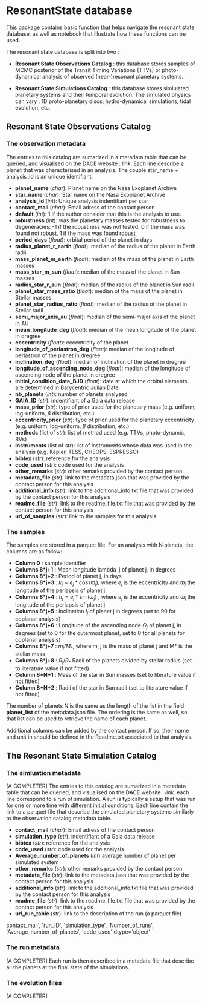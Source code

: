 # ResonantState database

This package contains basic function that helps navigate the resonant state database, as well as notebook that illustrate how these functions can be used.

The resonant state database is split into two : 

- **Resonant State Observations Catalog** : this database stores samples of MCMC posterior of the Transit Timing Variations (TTVs) or photo-dynamical analysis of observed (near-)resonant planetary systems.

- **Resonant State Simulations Catalog** : this database stores simlulated planetary systems and their temporal evolution. The simulated physics can vary : 1D proto-planetary discs, hydro-dynamical simulations, tidal evolution, etc.


## Resonant State Observations Catalog 

### The observation metadata
The entries to this catalog are sumarized in a metadata table that can be queried, and visualised on the DACE website : *link*. Each line describe a planet that was characterised in an analysis. The couple star_name + analysis_id is an unique identifiant. 



- **planet_name** (*char*):  Planet name on the Nasa Exoplanet Archive 
- **star_name** (*char*):  Star name on the Nasa Exoplanet Archive 
- **analysis_id** (*int*): Unique analysis indentifiant per star 
- **contact_mail** (*char*): Email adress of the contact person
- **default** (*int*): 1 if the author consider that this is the analysis to use.
- **robustness** (*int*): was the planetary masses tested for robustness to degeneracies: -1 if the robustness was not tested, 0 if the mass was found not robust, 1 if the mass was found robust
- **period_days** (*float*): orbital period of the planet in days
- **radius_planet_r_earth** (*float*): median of the radius of the planet in Earth radii
- **mass_planet_m_earth** (*float*): median of the mass of the planet in Earth masses
- **mass_star_m_sun** (*float*): median of the mass of the planet in Sun masses
- **radius_star_r_sun** (*float*): median of the radius of the planet in Sun radii
- **planet_star_mass_ratio** (*float*): median of the mass of the planet in Stellar masses
- **planet_star_radius_ratio** (*float*): median of the radius of the planet in Stellar radii
- **semi_major_axis_au** (*float*): median of the semi-major axis  of the planet in AU
- **mean_longitude_deg** (*float*): median of the mean longitude of the planet in dregree
- **eccentricity** (*float*): eccentricity of the planet
- **longitude_of_periastron_deg** (*float*): median of the longitude of periastron of the planet in dregree
- **inclination_deg** (*float*): median of inclination of the planet in dregree
- **longitude_of_ascending_node_deg** (*float*): median of the longitude of ascending node of the planet in dregree
- **initial_condition_date_BJD** (*float*): date at which the orbital elements are determined in Barycentric Julian Date.
- **nb_planets** (*int*): number of planets analysed
- **GAIA_ID** (*str*): indentifiant of a Gaia data release
- **mass_prior** (*str*): type of prior used for the planetary mass (e.g. uniform, log-uniform, $\beta$ distribution, etc.)
- **eccentricity_prior** (*str*): type of prior used for the planetary eccentricity (e.g. uniform, log-uniform, $\beta$ distribution, etc.)
- **methods** (list of *str*): list of method used (e.g. TTVs, photo-dynamic, RVs)
- **instruments** (list of *str*): list of instruments whose data was used in the analysis (e.g. Kepler, TESS, CHEOPS, ESPRESSO)
- **bibtex** (*str*): reference for the analysis
- **code_used** (*str*): code used for the analysis
- **other_remarks** (*str*): other remarks provided by the contact person
- **metadata_file** (*str*): link to the metadata.json that was provided by the contact person for this analysis
- **additional_info** (*str*): link to the additional_info.txt file that was provided by the contact person for this analysis
- **readme_file** (*str*): link to the readme_file.txt file that was provided by the contact person for this analysis
- **url_of_samples** (*str*): link to the samples for this analysis


### The samples 

The samples are stored in a parquet file. For an analysis with N planets, the columns are as follow:

- **Column  0** :   sample Identifier 
- **Columns 8*j+1** : Mean longitude lambda_j of planet j, in degrees 
- **Columns 8*j+2** : Period of planet j, in days 
- **Columns 8*j+3** : $k_j = e_j*\cos(\varpi_j)$, where $e_j$ is the eccentricity and $\varpi_j$ the longitude of the periapsis of planet j 
- **Columns 8*j+4** : $h_j = e_j*\sin(\varpi_j)$ , where $e_j$ is the eccentricity and $\varpi_j$ the longitude of the periapsis of planet j 
- **Columns 8*j+5** : Inclination $I_j$ of planet j in degrees (set to 90 for coplanar analysis)
- **Columns 8*j+6** : Longitude of the ascending node $\Omega_j$ of planet j, in degrees (set to 0 for the outermost planet, set to 0 for all planets for coplanar analysis) 
- **Columns 8*j+7** : $m_j/M_*$, where m_j is the mass of planet j and M* is the stellar mass 
- **Columns 8*j+8** : $R_j/R_*$ Radii of the planets divided by stellar radius (set to literature value if not fitted)
- **Column  8*N+1** : Mass of the star in Sun masses (set to literature value if not fitted) 
- **Column  8*N+2** : Radii of the star in Sun radii  (set to literature value if not fitted) 

The number of planets N is the same as the length of the list in the field **planet_list** of the metadata.json file. The ordering is the same as well, so that list can be used to retrieve the name of each planet.

Additional columns can be added by the contact person. If so, their name and unit in should be defined in the Readme.txt associated to that analysis.



## The Resonant State Simulation Catalog 

### The simluation metadata

[A COMPLETER]
The entries to this catalog are sumarized in a metadata table that can be queried, and visualised on the DACE website : *link*. each line correspond to a run of simulation. A run is typically a setup that was run for one or more time with different initial conditions. Each line contain the link to a parquet file that describe the simulated planetary systems similarly to the observation catalog metadata table.

- **contact_mail** (*char*): Email adress of the contact person
- **simulation_type** (*str*): indentifiant of a Gaia data release
- **bibtex** (*str*): reference for the analysis
- **code_used** (*str*): code used for the analysis
- **Average_number_of_planets** (*int*) average number of planet per simulated system
- **other_remarks** (*str*): other remarks provided by the contact person
- **metadata_file** (*str*): link to the metadata.json that was provided by the contact person for this analysis
- **additional_info** (*str*): link to the additional_info.txt file that was provided by the contact person for this analysis
- **readme_file** (*str*): link to the readme_file.txt file that was provided by the contact person for this analysis
- **url_run_table** (*str*): link to the description of the run (a parquet file)

contact_mail', 'run_ID', 'simulation_type', 'Number_of_runs',
       'Average_number_of_planets', 'code_used'
      dtype='object'


### The run metadata
[A COMPLETER]
Each run is then described in a metadata file that describe all the planets at the final state of the simulations.



### The evolution files 
[A COMPLETER]